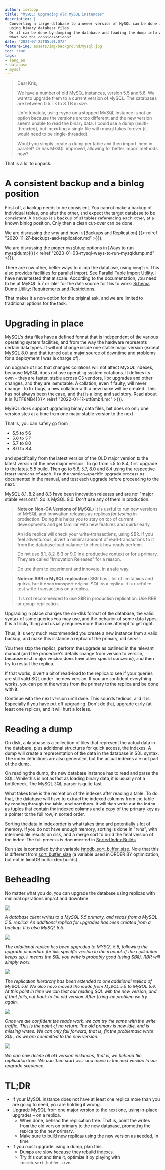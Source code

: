 ```yaml
---
author: isotopp
title: "MySQL: Upgrading old MySQL instances"
description: |
  Converting a large database to a newer version of MySQL can be done in place,
  using binary database files.
  Or it can be done by dumping the database and loading the dump into a newer version.
  What are the considerations?
date: "2024-07-23T05:06:07Z"
feature-img: assets/img/background/mysql.jpg
toc: true
tags:
- lang_en
- database
- mysql
---
```


> Dear Kris,
> 
> We have a number of old MySQL instances, version 5.5 and 5.6.
> We want to upgrade them to a current version of MySQL.
> The databases are between 0.5 TB to 8 TB in size.
>
> Unfortunately, using rsync on a stopped MySQL instance is not an option because the versions are too different,
> and the new version seems unable to read the binary data.
> I could use a dump (multi-threaded), but importing a single file with mysql takes forever
> (it would need to be single-threaded).
> 
> Would you simply create a dump per table and then import them in parallel?
> Or has MySQL improved, allowing for better import methods now?

That is a lot to unpack.

# A consistent backup and a binlog position

First off, a backup needs to be consistent.
You cannot make a backup of individual tables, one after the other, and expect the target database to be consistent.
A backup is a backup of all tables referencing each other, at a known binlog position.
Only then a clean cut-over can be done.

We are discussing the why and how in 
[Backups and Replication]({{< relref "2020-11-27-backups-and-replication.md" >}}).

We are discussing the proper `mysqldump` options in
[Ways to run mysqldump]({{< relref "2023-01-03-mysql-ways-to-run-mysqldump.md" >}}).

There are now other, better ways to dump the database, using `mysqlsh`.
This also provides facilities for parallel import.
See 
[Parallel Table Import Utility](https://dev.mysql.com/doc/mysql-shell/8.4/en/mysql-shell-utilities-parallel-table.html).
I have never tested that at scale.
According to the documentation, you need to be at MySQL 5.7 or later for the data source for this to work:
[Schema Dump Utility: Requirements and Restrictions](https://dev.mysql.com/doc/mysql-shell/8.4/en/mysql-shell-utilities-dump-instance-schema.html#mysql-shell-utilities-dump-opt-requirements).

That makes it a non-option for the original ask, and we are limited to traditional options for the task.

# Upgrading in place

MySQL's data files have a defined format that is independent of the various operating system facilities,
and from the way the hardware represents certain data types.
It will not change inside one stable major version (except MySQL 8.0,
and that turned out a major source of downtime and problems for a deployment I was in charge of).

An upgrade of libc that changes collations will not affect MySQL indexes,
because MySQL does not use operating system collations.
It defines its own – they are faster, stable across OS vendors, libc upgrades and other changes, and they are immutable.
A collation, even if faulty, will never change.
To fix bugs, a new collation with a new name will be created.
This has not always been the case, and that is a long and sad story.
Read about it in
[UTF8MB4]({{< relref "2022-01-12-utf8mb4.md" >}}).

MySQL does support upgrading binary data files,
but does so only one version step at a time from one major stable version to the next.

That is, you can safely go from
- 5.5 to 5.6
- 5.6 to 5.7
- 5.7 to 8.0
- 8.0 to 8.4

and specifically from the latest version of the OLD major version to the latest version of the new major version.
To go from 5.5 to 8.4, first upgrade to the latest 5.5 build.
Then go to 5.6, 5.7, 8.0 and 8.4 using the respective latest versions of each.
Use the version-specific upgrade process as documented in the manual,
and test each upgrade before proceeding to the next.

MySQL 8.1, 8.2 and 8.3 have been innovation releases and are not "major stable versions".
So is MySQL 9.0.
Don't use any of them in production.

> **Note on Non-GA Versions of MySQL:**
> It is useful to run new versions of MySQL and innovation releases as replicas *for testing* in production.
> Doing this helps you to stay on top of current developments and get familiar with new features and quirks early.
>
> An idle replica will check your write-transactions, using SBR. 
> If you feel adventurous, divert a minimal amount of read-transactions to it from the database load balancer to
> check how reads perform.
> 
> Do not use 8.1, 8.2, 8.3 or 9.0 in a productive context or for a primary. 
> They are called "Innovation Releases" for a reason.
> 
> Do use them to experiment and innovate, in a safe way.

> **Note on SBR in MySQL replication:**
> SBR has a lot of limitations and quirks, but it does transport original SQL to a replica.
> It is useful to test write-transactions on a replica.
> 
> It is not recommended to use SBR in production replication. Use RBR or group-replication.

Upgrading in place changes the on-disk format of the database,
the valid syntax of some queries you may use, and the behavior of some data types.
It is a tricky thing and usually requires more than one attempt to get right.

Thus, it is very much recommended you create a new instance from a valid backup,
and make this instance a replica of the primary, old server.

You then stop the replica, perform the upgrade as outlined in the relevant manual
(and the procedure's details change from version to version,
because each major version does have other special concerns),
and then try to restart the replica.

If that works, divert a bit of read-load to the replica to see if your queries are still valid SQL under the new version.
If you are confident everything works, you can point the writes from the primary to the replica and be done with it.

Continue with the next version until done.
This sounds tedious, and it is.
Especially if you have put off upgrading.
Don't do that, upgrade early (at least one replica), and it will hurt a lot less.

# Reading a dump

On disk, a database is a collection of files that represent the actual data in the database,
plus additional structures for quick access, the indexes.
A dump will create a representation of the data in the database in SQL syntax.
The index definitions are also generated, but the actual indexes are not part of the dump.

On reading the dump, the new database instance has to read and parse the SQL.
While this is not as fast as loading binary data, it is usually not a bottleneck.
The MySQL SQL parser is quite fast.

What takes time is the recreation of the indexes after reading a table.
To do that, the database will have to extract the indexed columns from the table by reading through the table,
and sort them.
It will then write out the index as tuples
that contain the indexed columns and a copy of the primary key as a pointer to the full row,
in sorted order.

Sorting the data in index order is what takes time and potentially a lot of memory.
If you do not have enough memory, sorting is done in "runs", with intermediate results on disk,
and a merge sort to build the final version of the index.
The full process is documented in
[Sorted Index Builds](https://dev.mysql.com/doc/refman/8.4/en/sorted-index-builds.html).

Run size is controlled by the variable
[innodb_sort_buffer_size](https://dev.mysql.com/doc/refman/8.4/en/innodb-parameters.html#sysvar_innodb_sort_buffer_size).
Note that this is different from
[sort_buffer_size](https://dev.mysql.com/doc/refman/8.4/en/server-system-variables.html#sysvar_sort_buffer_size)
(a variable used in ORDER BY optimization, but not in InnoDB bulk index builds).

# Beheading

No matter what you do, you can upgrade the database using replicas with minimal operations impact and downtime.

![](/uploads/2024/07/upgrade-01.png)

*A database client writes to a MySQL 5.5 primary, and reads from a MySQL 5.5.
replica.
An additional replica for upgrades has been created from a backup. It is also MySQL 5.5.*

![](/uploads/2024/07/upgrade-02.png)

*The additional replica has been upgraded to MYSQL 5.6,
following the upgrade procedure for this specific version in the manual.
If the replication keeps up, it means the SQL you write is probably good (using SBR).
RBR will simply work.*

![](/uploads/2024/07/upgrade-03.png)

*The replication hierarchy has been extended to one additional replica of MySQL 5.6.
We also have moved the reads from MySQL 5.5 to MySQL 5.6.
At this point in time we can test our reading SQL with the new version, and if that fails, cut back to the old version.
After fixing the problem we try again.*

![](/uploads/2024/07/upgrade-04.png)

*Once we are confident the reads work, we can try the same with the write traffic.
This is the point of no return: The old primary is now idle, and is missing writes.
We can only fail forward, that is, fix the problematic write SQL, as we are committed to the new version.*

![](/uploads/2024/07/upgrade-05.png)

*We can now delete all old version instances, that is, we behead the replication tree.
We can then start over and move to the next version in our upgrade sequence.*


# TL;DR

- If your MySQL instance does not have at least one replica more than you are going to need, you are holding it wrong.
- Upgrade MySQL from one major version to the next one, using in-place upgrades – on a replica.
  - When done, behead the replication tree. That is, point the writes from the old version primary to the new database,
    promoting the replica to the new primary.
  - Make sure to build new replicas using the new version as needed, in time.
- If you must upgrade using a dump, plan this.
  - Dumps are slow because they rebuild indexes.
  - Try this out and time it, optimize it by playing with `innodb_sort_buffer_size`.
